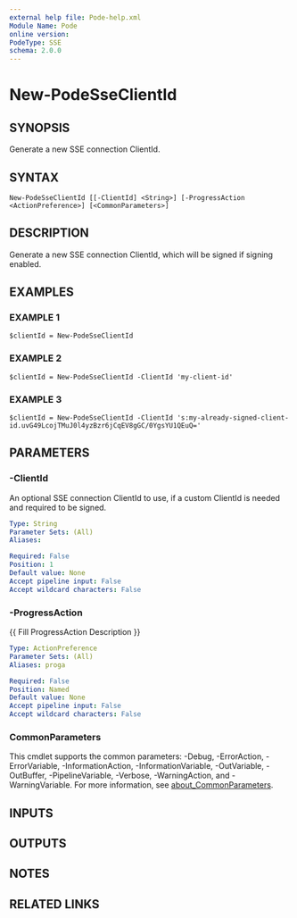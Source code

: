 ```yaml
---
external help file: Pode-help.xml
Module Name: Pode
online version:
PodeType: SSE
schema: 2.0.0
---
```


# New-PodeSseClientId

## SYNOPSIS
Generate a new SSE connection ClientId.

## SYNTAX

```
New-PodeSseClientId [[-ClientId] <String>] [-ProgressAction <ActionPreference>] [<CommonParameters>]
```

## DESCRIPTION
Generate a new SSE connection ClientId, which will be signed if signing enabled.

## EXAMPLES

### EXAMPLE 1
```
$clientId = New-PodeSseClientId
```

### EXAMPLE 2
```
$clientId = New-PodeSseClientId -ClientId 'my-client-id'
```

### EXAMPLE 3
```
$clientId = New-PodeSseClientId -ClientId 's:my-already-signed-client-id.uvG49LcojTMuJ0l4yzBzr6jCqEV8gGC/0YgsYU1QEuQ='
```

## PARAMETERS

### -ClientId
An optional SSE connection ClientId to use, if a custom ClientId is needed and required to be signed.

```yaml
Type: String
Parameter Sets: (All)
Aliases:

Required: False
Position: 1
Default value: None
Accept pipeline input: False
Accept wildcard characters: False
```

### -ProgressAction
{{ Fill ProgressAction Description }}

```yaml
Type: ActionPreference
Parameter Sets: (All)
Aliases: proga

Required: False
Position: Named
Default value: None
Accept pipeline input: False
Accept wildcard characters: False
```

### CommonParameters
This cmdlet supports the common parameters: -Debug, -ErrorAction, -ErrorVariable, -InformationAction, -InformationVariable, -OutVariable, -OutBuffer, -PipelineVariable, -Verbose, -WarningAction, and -WarningVariable. For more information, see [about_CommonParameters](http://go.microsoft.com/fwlink/?LinkID=113216).

## INPUTS

## OUTPUTS

## NOTES

## RELATED LINKS
